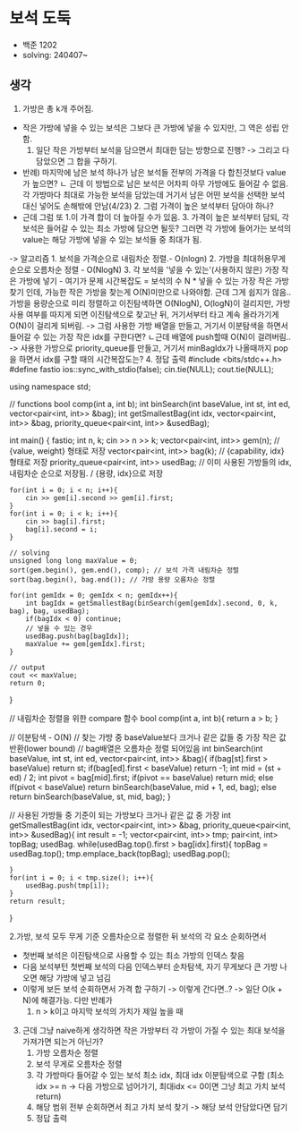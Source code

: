 # 보석 도둑
- 백준 1202
- solving: 240407~

## 생각
1. 가방은 총 k개 주어짐.
- 작은 가방에 넣을 수 있는 보석은 그보다 큰 가방에 넣을 수 있지만, 그 역은 성립 안 함.
    1. 일단 작은 가방부터 보석을 담으면서 최대한 담는 방향으로 진행? -> 그리고 다 담았으면 그 합을 구하기.
- 반례) 마지막에 남은 보석 하나가 남은 보석들 전부의 가격을 다 합친것보다 value가 높으면?
    ㄴ 근데 이 방법으로 남은 보석은 어차피 아무 가방에도 들어갈 수 없음. 각 가방마다 최대로 가능한 보석을 담았는데 거기서 남은 어떤 보석을 선택한 보석 대신 넣어도 손해밖에 안남(4/23)
    2. 그럼 가격이 높은 보석부터 담아야 하나?
- 근데 그럼 또 1.이 가격 합이 더 높아질 수가 있음.
    3. 가격이 높은 보석부터 담되, 각 보석은 들어갈 수 있는 최소 가방에 담으면 될듯? 그러면 각 가방에 들어가는 보석의 value는 해당 가방에 넣을 수 있는 보석들 중 최대가 됨.

-> 알고리즘
    1. 보석을 가격순으로 내림차순 정렬.- O(nlogn)
    2. 가방을 최대허용무게순으로 오름차순 정렬 - O(NlogN)
    3. 각 보석을 '넣을 수 있는'(사용하지 않은) 가장 작은 가방에 넣기
    - 여기가 문제
    시간복잡도 = 보석의 수 N * 넣을 수 있는 가장 작은 가방 찾기 인데,
    가능한 작은 가방을 찾는게 O(N)미만으로 나와야함. 근데 그게 쉽지가 않음..
    가방을 용량순으로 미리 정렬하고 이진탐색하면 O(NlogN), O(logN)이 걸리지만, 가방 사용 여부를 따지게 되면 이진탐색으로 찾고난 뒤, 거기서부터 타고 계속 올라가기게 O(N)이 걸리게 되버림.
    -> 그럼 사용한 가방 배열을 만들고, 거기서 이분탐색을 하면서 들어갈 수 있는 가장 작은 idx를 구한다면?
    ㄴ근데 배열에 push할때 O(N)이 걸려버림..
    -> 사용한 가방으로 priority_queue를 만들고, 거기서 minBagIdx가 나올때까지 pop을 하면서 idx를 구할 때의 시간복잡도는?
    4. 정답 출력
#include <bits/stdc++.h>
#define fastio ios::sync_with_stdio(false); cin.tie(NULL); cout.tie(NULL);

using namespace std;

// functions
bool comp(int a, int b);
int binSearch(int baseValue, int st, int ed, vector<pair<int, int>> &bag);
int getSmallestBag(int idx, vector<pair<int, int>> &bag, priority_queue<pair<int, int>> &usedBag);

int main() {
	fastio;
    int n, k;
    cin >> n >> k;
    vector<pair<int, int>> gem(n);  // {value, weight} 형태로 저장
    vector<pair<int, int>> bag(k);  // {capability, idx} 형태로 저장
    priority_queue<pair<int, int>> usedBag;  // 이미 사용된 가방들의 idx, 내림차순 순으로 저장됨. / {용량, idx}으로 저장
    
    for(int i = 0; i < n; i++){
        cin >> gem[i].second >> gem[i].first;
    }
    for(int i = 0; i < k; i++){
        cin >> bag[i].first;
        bag[i].second = i;
    }

    // solving
    unsigned long long maxValue = 0;
    sort(gem.begin(), gem.end(), comp); // 보석 가격 내림차순 정렬
    sort(bag.begin(), bag.end()); // 가방 용량 오름차순 정렬

    for(int gemIdx = 0; gemIdx < n; gemIdx++){
        int bagIdx = getSmallestBag(binSearch(gem[gemIdx].second, 0, k, bag), bag, usedBag);
        if(bagIdx < 0) continue;
        // 넣을 수 있는 경우
        usedBag.push(bag[bagIdx]);
        maxValue += gem[gemIdx].first;
    }

    // output
    cout << maxValue;
	return 0;
}

// 내림차순 정렬을 위한 compare 함수
bool comp(int a, int b){
    return a > b;
}

// 이분탐색 - O(N)
// 찾는 가방 중 baseValue보다 크거나 같은 값들 중 가장 작은 값 반환(lower bound)
// bag배열은 오름차순 정렬 되어있음
int binSearch(int baseValue, int st, int ed, vector<pair<int, int>> &bag){
    if(bag[st].first > baseValue) return st;
    if(bag[ed].first < baseValue) return -1;
    int mid = (st + ed) / 2;
    int pivot = bag[mid].first;
    if(pivot == baseValue) return mid;
    else if(pivot < baseValue) return binSearch(baseValue, mid + 1, ed, bag);
    else return binSearch(baseValue, st, mid, bag);
}

// 사용된 가방들 중 기준이 되는 가방보다 크거나 같은 값 중 가장 
int getSmallestBag(int idx, vector<pair<int, int>> &bag, priority_queue<pair<int, int>> &usedBag){
    int result = -1;
    vector<pair<int, int>> tmp;
    pair<int, int> topBag;
    usedBag.
    while(usedBag.top().first > bag[idx].first){
        topBag = usedBag.top();
        tmp.emplace_back(topBag);
        usedBag.pop();

    }
    for(int i = 0; i < tmp.size(); i++){
        usedBag.push(tmp[i]);
    }
    return result;
}

2.가방, 보석 모두 무게 기준 오름차순으로 정렬한 뒤
보석의 각 요소 순회하면서
- 첫번째 보석은 이진탐색으로 사용할 수 있는 최소 가방의 인덱스 찾음
- 다음 보석부턴 첫번째 보석의 다음 인덱스부터 순차탐색, 자기 무게보다 큰 가방 나오면 해당 가방에 넣고 넘김
- 이렇게 보든 보석 순회하면서 가격 합 구하기
-> 이렇게 간다면..?
-> 일단 O(k + N)에 해결가능. 
다만 반례가 
    1. n > k이고 마지막 보석의 가치가 제일 높을 때

3. 근데 그냥 naive하게 생각하면 작은 가방부터 각 가방이 가질 수 있는 최대 보석을 가져가면 되는거 아닌가?
    1. 가방 오름차순 정렬
    2. 보석 무게로 오름차순 정렬
    3. 각 가방마다 들어갈 수 있는 보석 최소 idx, 최대 idx 이분탐색으로 구함 (최소idx >= n -> 다음 가방으로 넘어가기, 최대idx <= 0이면 그냥 최고 가치 보석 return)
    4. 해당 범위 전부 순회하면서 최고 가치 보석 찾기 -> 해당 보석 안담았다면 담기
    5. 정답 출력